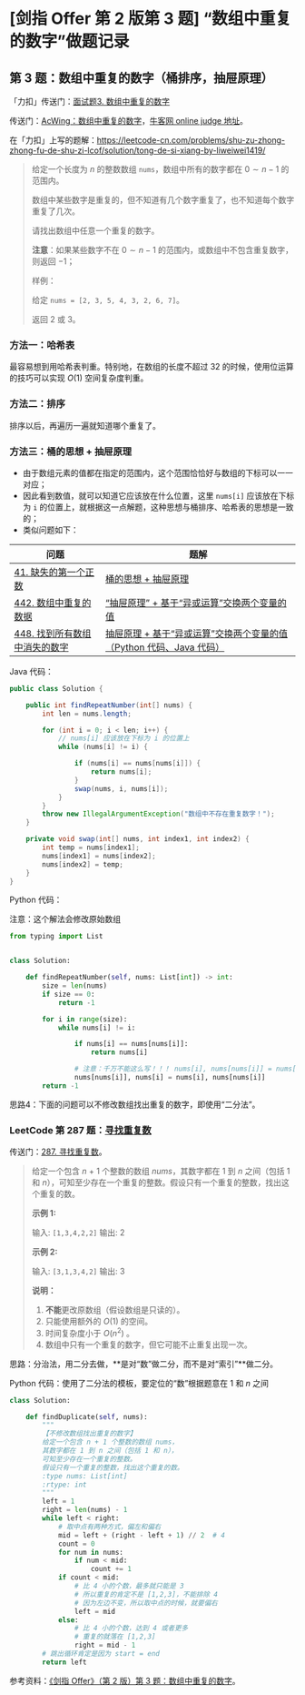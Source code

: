 # [剑指 Offer 第 2 版第 3 题] “数组中重复的数字”做题记录

## 第 3 题：数组中重复的数字（桶排序，抽屉原理）

「力扣」传送门：[面试题3. 数组中重复的数字](https://leetcode-cn.com/problems/shu-zu-zhong-zhong-fu-de-shu-zi-lcof/)

传送门：[AcWing：数组中重复的数字](https://www.acwing.com/problem/content/14/)，[牛客网 online judge 地址](https://www.nowcoder.com/practice/623a5ac0ea5b4e5f95552655361ae0a8?tpId=13&tqId=11203&tPage=3&rp=3&ru=/ta/coding-interviews&qru=/ta/coding-interviews/question-ranking)。

在「力扣」上写的题解：https://leetcode-cn.com/problems/shu-zu-zhong-zhong-fu-de-shu-zi-lcof/solution/tong-de-si-xiang-by-liweiwei1419/

> 给定一个长度为 $n$ 的整数数组 `nums`，数组中所有的数字都在 $0∼n−1$ 的范围内。
>
> 数组中某些数字是重复的，但不知道有几个数字重复了，也不知道每个数字重复了几次。
>
> 请找出数组中任意一个重复的数字。
>
> **注意**：如果某些数字不在 $0∼n−1$ 的范围内，或数组中不包含重复数字，则返回 $-1$；
>
> 样例：
>
> 给定 `nums = [2, 3, 5, 4, 3, 2, 6, 7]`。
>
> 返回 $2$ 或 $3$。

### 方法一：哈希表

最容易想到用哈希表判重。特别地，在数组的长度不超过 $32$ 的时候，使用位运算的技巧可以实现 $O(1)$ 空间复杂度判重。

### 方法二：排序

排序以后，再遍历一遍就知道哪个重复了。

### 方法三：桶的思想 + 抽屉原理

+ 由于数组元素的值都在指定的范围内，这个范围恰恰好与数组的下标可以一一对应；
+ 因此看到数值，就可以知道它应该放在什么位置，这里 `nums[i]` 应该放在下标为 `i` 的位置上，就根据这一点解题，这种思想与桶排序、哈希表的思想是一致的；
+ 类似问题如下：


| 问题                                                         | 题解                                                         |
| ------------------------------------------------------------ | ------------------------------------------------------------ |
| [41. 缺失的第一个正数](https://leetcode-cn.com/problems/first-missing-positive/) | [桶的思想 + 抽屉原理](https://leetcode-cn.com/problems/first-missing-positive/solution/tong-pai-xu-python-dai-ma-by-liweiwei1419/) |
| [442. 数组中重复的数据](https://leetcode-cn.com/problems/find-all-duplicates-in-an-array/) | [“抽屉原理” + 基于“异或运算”交换两个变量的值](https://leetcode-cn.com/problems/find-all-duplicates-in-an-array/solution/chou-ti-yuan-li-ji-yu-yi-huo-yun-suan-jiao-huan-li/) |
| [448. 找到所有数组中消失的数字](https://leetcode-cn.com/problems/find-all-numbers-disappeared-in-an-array/) | [抽屉原理 + 基于“异或运算”交换两个变量的值（Python 代码、Java 代码）](https://leetcode-cn.com/problems/find-all-numbers-disappeared-in-an-array/solution/tong-pai-xu-ji-yu-yi-huo-yun-suan-jiao-huan-liang-/) |


Java 代码：

```java
public class Solution {

    public int findRepeatNumber(int[] nums) {
        int len = nums.length;

        for (int i = 0; i < len; i++) {
            // nums[i] 应该放在下标为 i 的位置上
            while (nums[i] != i) {

                if (nums[i] == nums[nums[i]]) {
                    return nums[i];
                }
                swap(nums, i, nums[i]);
            }
        }
        throw new IllegalArgumentException("数组中不存在重复数字！");
    }

    private void swap(int[] nums, int index1, int index2) {
        int temp = nums[index1];
        nums[index1] = nums[index2];
        nums[index2] = temp;
    }
}
```

Python 代码：

注意：这个解法会修改原始数组

```python
from typing import List


class Solution:

    def findRepeatNumber(self, nums: List[int]) -> int:
        size = len(nums)
        if size == 0:
            return -1

        for i in range(size):
            while nums[i] != i:

                if nums[i] == nums[nums[i]]:
                    return nums[i]

                # 注意：千万不能这么写！！！ nums[i], nums[nums[i]] = nums[nums[i]], nums[i]
                nums[nums[i]], nums[i] = nums[i], nums[nums[i]]
        return -1
```

思路4：下面的问题可以不修改数组找出重复的数字，即使用“二分法”。

### LeetCode 第 287 题：[寻找重复数](https://leetcode-cn.com/problems/find-the-duplicate-number/)

传送门：[287. 寻找重复数](https://leetcode-cn.com/problems/find-the-duplicate-number/)。

> 给定一个包含 *n* + 1 个整数的数组 *nums*，其数字都在 1 到 *n* 之间（包括 1 和 *n*），可知至少存在一个重复的整数。假设只有一个重复的整数，找出这个重复的数。
>
> **示例 1:**
>
> 输入: `[1,3,4,2,2]`
> 输出: 2
>
> **示例 2:**
>
> 输入: `[3,1,3,4,2]`
> 输出: 3
>
> **说明：**
>
> 1. **不能**更改原数组（假设数组是只读的）。
> 2. 只能使用额外的 $O(1)$ 的空间。
> 3. 时间复杂度小于 $O(n^2)$ 。
> 4. 数组中只有一个重复的数字，但它可能不止重复出现一次。

思路：分治法，用二分去做，**是对“数”做二分，而不是对“索引”**做二分。

Python 代码：使用了二分法的模板，要定位的“数”根据题意在 $1$ 和 $n$ 之间

```python
class Solution:

    def findDuplicate(self, nums):
        """
        【不修改数组找出重复的数字】
        给定一个包含 n + 1 个整数的数组 nums，
        其数字都在 1 到 n 之间（包括 1 和 n），
        可知至少存在一个重复的整数。
        假设只有一个重复的整数，找出这个重复的数。
        :type nums: List[int]
        :rtype: int
        """
        left = 1
        right = len(nums) - 1
        while left < right:
            # 取中点有两种方式，偏左和偏右
            mid = left + (right - left + 1) // 2  # 4
            count = 0
            for num in nums:
                if num < mid:
                    count += 1
            if count < mid:
                # 比 4 小的个数，最多就只能是 3
                # 所以重复的肯定不是 [1,2,3]，不能排除 4
                # 因为左边不变，所以取中点的时候，就要偏右
                left = mid
            else:
                # 比 4 小的个数，达到 4 或者更多
                # 重复的就落在 [1,2,3]
                right = mid - 1
        # 跳出循环肯定是因为 start = end
        return left
```

参考资料：[《剑指 Offer》（第 2 版）第 3 题：数组中重复的数字](https://www.zybuluo.com/liweiwei1419/note/1397871)。


<script src='https://cdnjs.cloudflare.com/ajax/libs/mathjax/2.7.5/MathJax.js?config=TeX-MML-AM_CHTML' async></script>

<script type="text/x-mathjax-config">
MathJax.Hub.Config({
tex2jax: {
  inlineMath: [['$','$'], ['\\(','\\)']],
  processEscapes: true
  },
displayAlign : "left",
TeX: {
        equationNumbers: {
            autoNumber: "all",
            useLabelIds: true
        }
    },
    "HTML-CSS": {
        linebreaks: {
            automatic: true
        },
        scale: 100,
        styles: {
          ".MathJax_Display": {
            "text-align": "left",
            "width" : "auto",
            "margin": "10px 0px 10px 0px !important",
            "background-color": "#f5f5f5 !important",
            "border-radius": "3px !important",
            border:  "1px solid #ccc !important",
            padding: "5px 5px 5px 5px !important"
          },
          ".MathJax": {
            "background-color": "#f5f5f5 !important",
            padding: "2px 2px 2px 2px !important"
          }
        }
    },
    SVG: {
        linebreaks: {
            automatic: true
        }
    }
});
</script>

